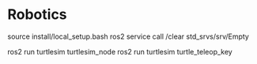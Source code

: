 # Robotics
source install/local_setup.bash
ros2 service call /clear std_srvs/srv/Empty

ros2 run turtlesim turtlesim_node
ros2 run turtlesim turtle_teleop_key

